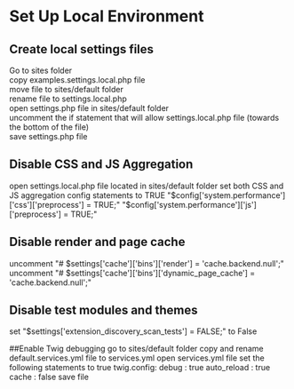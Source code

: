 # Set Up Local Environment 


## Create local settings files
Go to sites folder  
copy examples.settings.local.php file  
move file to sites/default folder  
rename file to settings.local.php  
open settings.php file in sites/default folder  
uncomment the if statement that will allow settings.local.php file (towards the bottom of the file)  
save settings.php file  

## Disable CSS and JS Aggregation 
open settings.local.php file located in sites/default folder
set both CSS and JS aggregation config statements to TRUE
"$config['system.performance']['css']['preprocess'] = TRUE;"
"$config['system.performance']['js']['preprocess'] = TRUE;"

## Disable render and page cache
uncomment "# $settings['cache']['bins']['render'] = 'cache.backend.null';"
uncomment "# $settings['cache']['bins']['dynamic_page_cache'] = 'cache.backend.null';"

## Disable test modules and themes
set "$settings['extension_discovery_scan_tests'] = FALSE;" to False

##Enable Twig debugging
go to sites/default folder
copy and rename default.services.yml file to services.yml
open services.yml file
set the following statements to true
twig.config:
  debug : true
  auto_reload : true
  cache : false
save file
